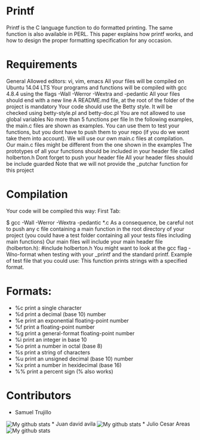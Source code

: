 # Printf

Printf is the C language function to do formatted printing. The same function is also available in PERL. This paper explains how printf works, and how to design the proper formatting specification for any occasion.
# Requirements
General
Allowed editors: vi, vim, emacs
All your files will be compiled on Ubuntu 14.04 LTS
Your programs and functions will be compiled with gcc 4.8.4 using the flags -Wall -Werror -Wextra and -pedantic
All your files should end with a new line
A README.md file, at the root of the folder of the project is mandatory
Your code should use the Betty style. It will be checked using betty-style.pl and betty-doc.pl
You are not allowed to use global variables
No more than 5 functions per file
In the following examples, the main.c files are shown as examples. You can use them to test your functions, but you dont have to push them to your repo (if you do we wont take them into account). We will use our own main.c files at compilation. Our main.c files might be different from the one shown in the examples
The prototypes of all your functions should be included in your header file called holberton.h
Dont forget to push your header file
All your header files should be include guarded
Note that we will not provide the _putchar function for this project

# Compilation
Your code will be compiled this way:
First Tab:

$ gcc -Wall -Werror -Wextra -pedantic *.c
As a consequence, be careful not to push any c file containing a main function in the root directory of your project (you could have a test folder containing all your tests files including main functions)
Our main files will include your main header file (holberton.h): #include holberton.h
You might want to look at the gcc flag -Wno-format when testing with your _printf and the standard printf. Example of test file that you could use:
This function prints strings with a specified format.

# Formats:

* %c print a single character
* %d print a decimal (base 10) number
* %e print an exponential floating-point number
* %f print a floating-point number
* %g print a general-format floating-point number
* %i print an integer in base 10
* %o print a number in octal (base 8)
* %s print a string of characters
* %u print an unsigned decimal (base 10) number
* %x print a number in hexidecimal (base 16)
* %% print a percent sign (\% also works)

# Contributors
* Samuel Trujillo
<img align="center" src="https://github-readme-stats.vercel.app/api/top-langs/?username=samutrujillo&layout=compact&theme=vue&langs_count=6" alt="My github stats"/>
* Juan david avila
<img align="center" src="https://github-readme-stats.vercel.app/api/top-langs/?username=JuanDAC&layout=compact&theme=vue&langs_count=6" alt="My github stats"/>
* Julio Cesar Areas
<img align="center" src="https://github-readme-stats.vercel.app/api/top-langs/?username=jihuder&layout=compact&theme=vue&langs_count=6" alt="My github stats"/>

